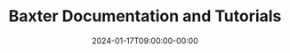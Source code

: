 ---
title: "Baxter Documentation and Tutorials"
date: 2024-01-17T09:00:00-00:00
draft: false
cover:
    image: img/baxter.jpg
    alt: "Baxter Robot"
    caption: "Baxter Robot"
    hidden: true
    hiddenInSingle: true
summary: "\"This section contains all documentation and tutorials around Baxter.\""
tags: ["ROS", "Baxter", "Robotics"]
---